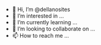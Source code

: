 - 👋 Hi, I’m @dellanosites
- 👀 I’m interested in ...
- 🌱 I’m currently learning ...
- 💞️ I’m looking to collaborate on ...
- 📫 How to reach me ...

<!---
dellanosites/dellanosites is a ✨ special ✨ repository because its `README.md` (this file) appears on your GitHub profile.
You can click the Preview link to take a look at your changes.
--->
